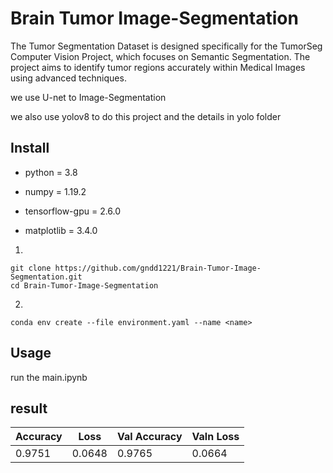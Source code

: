 # Brain Tumor Image-Segmentation
The Tumor Segmentation Dataset is designed specifically for the TumorSeg Computer Vision Project, which focuses on Semantic Segmentation. The project aims to identify tumor regions accurately within Medical Images using advanced techniques.

we use U-net to Image-Segmentation

we also use yolov8 to do this project and the details in yolo folder

## Install
* python = 3.8

* numpy = 1.19.2

* tensorflow-gpu = 2.6.0

* matplotlib = 3.4.0

1.
```
git clone https://github.com/gndd1221/Brain-Tumor-Image-Segmentation.git
cd Brain-Tumor-Image-Segmentation
```
2.
```
conda env create --file environment.yaml --name <name>
```

## Usage

run the main.ipynb

## result

| Accuracy | Loss      | Val Accuracy | Valn Loss |
|----------|-----------|--------------|-----------|
| 0.9751   | 0.0648    | 0.9765       |  0.0664   |



